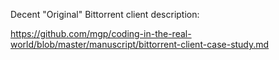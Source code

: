 
Decent "Original" Bittorrent client description:

https://github.com/mgp/coding-in-the-real-world/blob/master/manuscript/bittorrent-client-case-study.md

